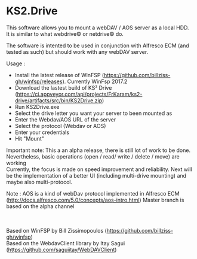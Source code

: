 # KS2.Drive
This software allows you to mount a webDAV / AOS server as a local HDD.<br/>
It is similar to what webdrive© or netdrive© do.

The software is intented to be used in conjunction with Alfresco ECM (and tested as such) but should work with any webDAV server.

Usage :
- Install the latest release of WinFSP (https://github.com/billziss-gh/winfsp/releases). Currently WinFsp 2017.2
- Download the lastest build of KS² Drive (https://ci.appveyor.com/api/projects/FrKaram/ks2-drive/artifacts/src/bin/KS2Drive.zip)
- Run KS2Drive.exe
- Select the drive letter you want your server to been mounted as
- Enter the Webdav/AOS URL of the server
- Select the protocol (Webdav or AOS)
- Enter your credentials
- Hit "Mount"

Important note:
This a an alpha release, there is still lot of work to be done.<br/>
Nevertheless, basic operations (open / read/ write / delete / move) are working<br/>
Currently, the focus is made on speed improvement and reliability.
Next will be the implementation of a better UI (including multi-drive mounting) and maybe also multi-protocol.

Note :
AOS is a kind of webDav protocol implemented in Alfresco ECM (http://docs.alfresco.com/5.0/concepts/aos-intro.html)
Master branch is based on the alpha channel
<br/>
<br/>
<br/>

Based on WinFSP by Bill Zissimopoulos (https://github.com/billziss-gh/winfsp)<br/>
Based on the WebdavClient library by Itay Sagui (https://github.com/saguiitay/WebDAVClient)
